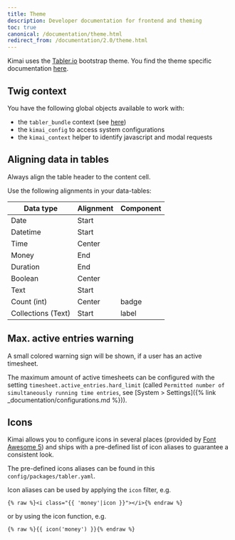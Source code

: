 ```yaml
---
title: Theme
description: Developer documentation for frontend and theming 
toc: true
canonical: /documentation/theme.html
redirect_from: /documentation/2.0/theme.html
---
```


Kimai uses the [Tabler.io](https://github.com/kevinpapst/TablerBundle/) bootstrap theme.
You find the theme specific documentation [here](https://github.com/kevinpapst/TablerBundle/blob/main/docs/index.md).

## Twig context

You have the following global objects available to work with:
- the `tabler_bundle` context (see [here](https://github.com/kevinpapst/TablerBundle/blob/main/docs/twig-context.md))
- the `kimai_config` to access system configurations
- the `kimai_context` helper to identify javascript and modal requests 

## Aligning data in tables

Always align the table header to the content cell.

Use the following alignments in your data-tables:

| Data type          | Alignment | Component |
|--------------------|-----------|-----------|
| Date               | Start     |           |
| Datetime           | Start     |           |
| Time               | Center    |           |
| Money              | End       |           |
| Duration           | End       |           |
| Boolean            | Center    |           |
| Text               | Start     |           |
| Count (int)        | Center    | badge     |
| Collections (Text) | Start     | label     |


## Max. active entries warning

A small colored warning sign will be shown, if a user has an active timesheet.

The maximum amount of active timesheets can be configured with the setting `timesheet.active_entries.hard_limit` (called `Permitted number of simultaneously running time entries`, see [System > Settings]({% link _documentation/configurations.md %})).

## Icons

Kimai allows you to configure icons in several places (provided by [Font Awesome 5](https://fontawesome.com/icons)) and ships
with a pre-defined list of icon aliases to guarantee a consistent look.

The pre-defined icons aliases can be found in this `config/packages/tabler.yaml`.

Icon aliases can be used by applying the `icon` filter, e.g.

```
{% raw %}<i class="{{ 'money'|icon }}"></i>{% endraw %}
```

or by using the icon function, e.g.

```
{% raw %}{{ icon('money') }}{% endraw %}
```

